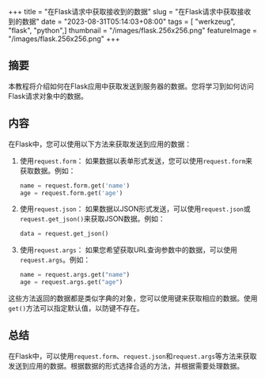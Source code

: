 +++
title = "在Flask请求中获取接收到的数据"
slug = "在Flask请求中获取接收到的数据"
date = "2023-08-31T05:14:03+08:00"
tags = [ "werkzeug", "flask", "python",]
thumbnail = "/images/flask.256x256.png"
featureImage = "/images/flask.256x256.png"
+++


## 摘要
本教程将介绍如何在Flask应用中获取发送到服务器的数据。您将学习到如何访问Flask请求对象中的数据。

## 内容
在Flask中，您可以使用以下方法来获取发送到应用的数据：

1. 使用`request.form`：
   如果数据以表单形式发送，您可以使用`request.form`来获取数据。例如：
   ```python
   name = request.form.get('name')
   age = request.form.get('age')
   ```

2. 使用`request.json`：
   如果数据以JSON形式发送，可以使用`request.json`或`request.get_json()`来获取JSON数据。例如：
   ```python
   data = request.get_json()
   ```

3. 使用`request.args`：
   如果您希望获取URL查询参数中的数据，可以使用`request.args`。例如：
   ```python
   name = request.args.get("name")
   age = request.args.get("age")
   ```

这些方法返回的数据都是类似字典的对象，您可以使用键来获取相应的数据。使用`get()`方法可以指定默认值，以防键不存在。

## 总结
在Flask中，可以使用`request.form`、`request.json`和`request.args`等方法来获取发送到应用的数据。根据数据的形式选择合适的方法，并根据需要处理数据。


